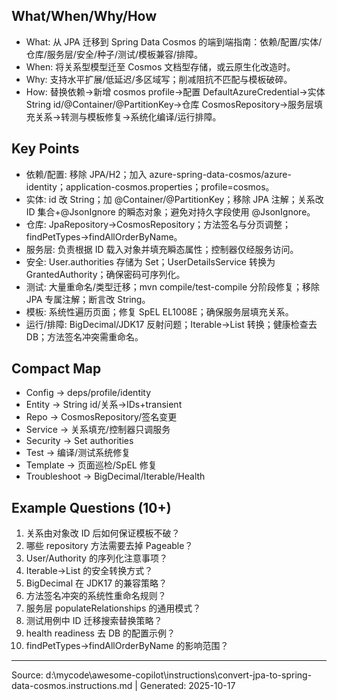 ## What/When/Why/How

- What: 从 JPA 迁移到 Spring Data Cosmos 的端到端指南：依赖/配置/实体/仓库/服务层/安全/种子/测试/模板兼容/排障。
- When: 将关系型模型迁至 Cosmos 文档型存储，或云原生化改造时。
- Why: 支持水平扩展/低延迟/多区域写；削减阻抗不匹配与模板破碎。
- How: 替换依赖→新增 cosmos profile→配置 DefaultAzureCredential→实体 String id/@Container/@PartitionKey→仓库 CosmosRepository→服务层填充关系→转测与模板修复→系统化编译/运行排障。

## Key Points

- 依赖/配置: 移除 JPA/H2；加入 azure-spring-data-cosmos/azure-identity；application-cosmos.properties；profile=cosmos。
- 实体: id 改 String；加 @Container/@PartitionKey；移除 JPA 注解；关系改 ID 集合+@JsonIgnore 的瞬态对象；避免对持久字段使用 @JsonIgnore。
- 仓库: JpaRepository→CosmosRepository；方法签名与分页调整；findPetTypes→findAllOrderByName。
- 服务层: 负责根据 ID 载入对象并填充瞬态属性；控制器仅经服务访问。
- 安全: User.authorities 存储为 Set<String>；UserDetailsService 转换为 GrantedAuthority；确保密码可序列化。
- 测试: 大量重命名/类型迁移；mvn compile/test-compile 分阶段修复；移除 JPA 专属注解；断言改 String。
- 模板: 系统性遍历页面；修复 SpEL EL1008E；确保服务层填充关系。
- 运行/排障: BigDecimal/JDK17 反射问题；Iterable→List 转换；健康检查去 DB；方法签名冲突需重命名。

## Compact Map

- Config → deps/profile/identity
- Entity → String id/关系→IDs+transient
- Repo → CosmosRepository/签名变更
- Service → 关系填充/控制器只调服务
- Security → Set<String> authorities
- Test → 编译/测试系统修复
- Template → 页面巡检/SpEL 修复
- Troubleshoot → BigDecimal/Iterable/Health

## Example Questions (10+)

1) 关系由对象改 ID 后如何保证模板不破？
2) 哪些 repository 方法需要去掉 Pageable？
3) User/Authority 的序列化注意事项？
4) Iterable→List 的安全转换方式？
5) BigDecimal 在 JDK17 的兼容策略？
6) 方法签名冲突的系统性重命名规则？
7) 服务层 populateRelationships 的通用模式？
8) 测试用例中 ID 迁移搜索替换策略？
9) health readiness 去 DB 的配置示例？
10) findPetTypes→findAllOrderByName 的影响范围？

---
Source: d:\mycode\awesome-copilot\instructions\convert-jpa-to-spring-data-cosmos.instructions.md | Generated: 2025-10-17
